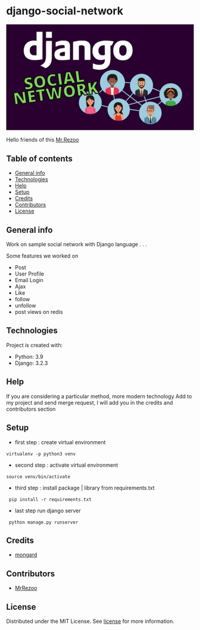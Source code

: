# django-social-network

![python](icon.jpg)

Hello friends of this [Mr.Rezoo](https://www.linkedin.com/in/mrrezoo/)

## Table of contents

* [General info](#General-info)
* [Technologies](#Technologies)
* [Help](#Help)
* [Setup](#Setup)
* [Credits](#credits)
* [Contributors](#Contributors)
* [License](#license)

## General info

Work on sample social network with Django language . . .

Some features we worked on

* Post
* User Profile
* Email Login
* Ajax
* Like
* follow
* unfollow
* post views on redis


## Technologies

Project is created with:

* Python: 3.9
* Django: 3.2.3

## Help

If you are considering a particular method, more modern technology Add to my project and send merge request, I will add
you in the credits and contributors section

## Setup

* first step : create virtual environment

```shell
virtualenv -p python3 venv 
```

* second step : activate virtual environment

```shell
source venv/bin/activate  
```

* third step : install package | library from requirements.txt

```shell
 pip install -r requirements.txt
```

* last step run django server

```shell
 python manage.py runserver
```

## Credits

* [mongard](https://www.mongard.ir/courses/django-social)

## Contributors

* [MrRezoo](https://github.com/MrRezoo)

## License

Distributed under the MIT License. See [license](LICENSE) for more information.
